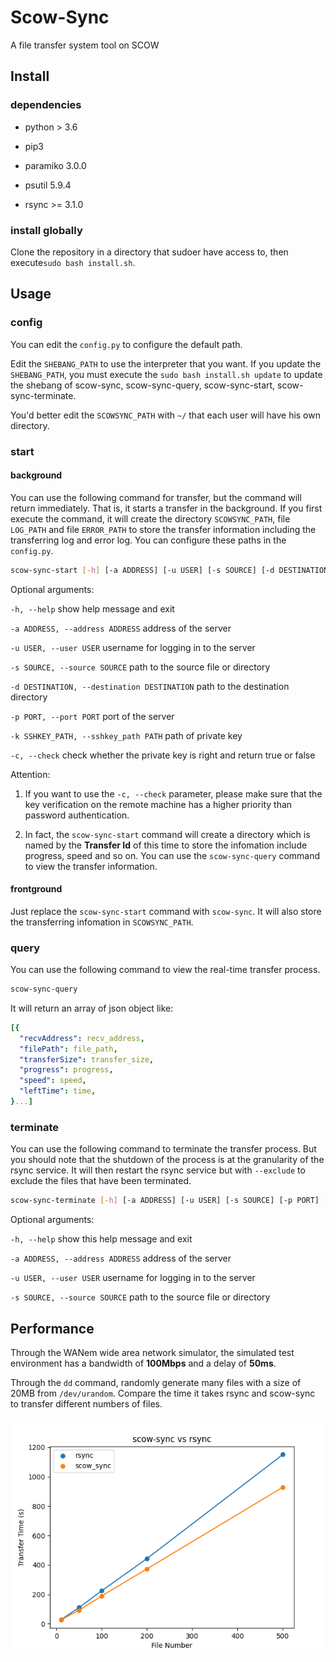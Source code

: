 # Scow-Sync
A file transfer system tool on SCOW

## Install

### dependencies

- python > 3.6
 
- pip3

- paramiko 3.0.0

- psutil 5.9.4 

- rsync >= 3.1.0

### install globally

Clone the repository in a directory that sudoer have access to, then execute`sudo bash install.sh`. 

## Usage

### config

You can edit the `config.py` to configure the default path. 

Edit the `SHEBANG_PATH` to use the interpreter that you want. If you update the `SHEBANG_PATH`, you must execute the `sudo bash install.sh update` to update the shebang of scow-sync, scow-sync-query, scow-sync-start, scow-sync-terminate.

You'd better edit the `SCOWSYNC_PATH` with `~/` that each user will have his own directory.

### start

#### background

You can use the following command for transfer, but the command will return immediately. That is, it starts a transfer in the background. If you first execute the command, it will create the directory `SCOWSYNC_PATH`, file `LOG_PATH` and file `ERROR_PATH` to store the transfer information including the transferring log and error log. You can configure these paths in the `config.py`.

```bash
scow-sync-start [-h] [-a ADDRESS] [-u USER] [-s SOURCE] [-d DESTINATION] [-p PORT] [-k SSHKEY_PATH]
```

Optional arguments:

  `-h, --help`  show help message and exit

  `-a ADDRESS, --address ADDRESS` address of the server

  `-u USER, --user USER`  username for logging in to the server

  `-s SOURCE, --source SOURCE`  path to the source file or directory

  `-d DESTINATION, --destination DESTINATION` path to the destination directory
  
  `-p PORT, --port PORT`  port of the server

  `-k SSHKEY_PATH, --sshkey_path PATH`  path of private key

  `-c, --check` check whether the private key is right and return true or false

Attention: 

1. If you want to use the `-c, --check` parameter, please make sure that the key verification on the remote machine has a higher priority than password authentication.
   
2. In fact, the `scow-sync-start` command will create a directory which is named by the **Transfer Id** of this time to store the infomation include progress, speed and so on. You can use the `scow-sync-query` command to view the transfer information.

#### frontground

Just replace the `scow-sync-start` command with `scow-sync`. It will also store the transferring infomation in `SCOWSYNC_PATH`.

### query

You can use the following command to view the real-time transfer process.

```bash
scow-sync-query
```

It will return an array of json object like:

```yaml
[{
  "recvAddress": recv_address, 
  "filePath": file_path, 
  "transferSize": transfer_size,
  "progress": progress, 
  "speed": speed, 
  "leftTime": time,
}...]
```

### terminate

You can use the following command to terminate the transfer process. But you should note that the shutdown of the process is at the granularity of the rsync service. It will then restart the rsync service but with `--exclude` to exclude the files that have been terminated.

```bash
scow-sync-terminate [-h] [-a ADDRESS] [-u USER] [-s SOURCE] [-p PORT] [-k SSHKEY_PATH]
```

Optional arguments:

  `-h, --help`  show this help message and exit

  `-a ADDRESS, --address ADDRESS` address of the server

  `-u USER, --user USER`  username for logging in to the server

  `-s SOURCE, --source SOURCE`  path to the source file or directory


## Performance

Through the WANem wide area network simulator, the simulated test environment has a bandwidth of **100Mbps** and a delay of **50ms**.

Through the `dd` command, randomly generate many files with a size of 20MB from `/dev/urandom`. Compare the time it takes rsync and scow-sync to transfer different numbers of files.

![Performance Test](scow_sync_performance.png "Performance Test")

  